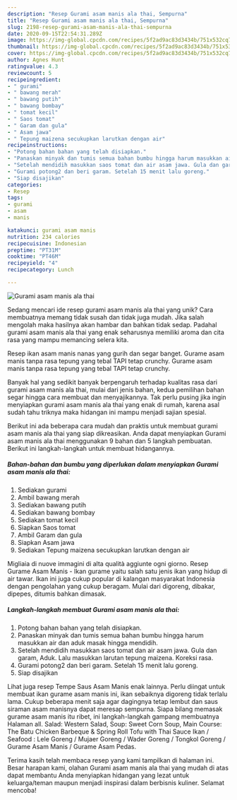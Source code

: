 ```yaml
---
description: "Resep Gurami asam manis ala thai, Sempurna"
title: "Resep Gurami asam manis ala thai, Sempurna"
slug: 2198-resep-gurami-asam-manis-ala-thai-sempurna
date: 2020-09-15T22:54:31.289Z
image: https://img-global.cpcdn.com/recipes/5f2ad9ac83d3434b/751x532cq70/gurami-asam-manis-ala-thai-foto-resep-utama.jpg
thumbnail: https://img-global.cpcdn.com/recipes/5f2ad9ac83d3434b/751x532cq70/gurami-asam-manis-ala-thai-foto-resep-utama.jpg
cover: https://img-global.cpcdn.com/recipes/5f2ad9ac83d3434b/751x532cq70/gurami-asam-manis-ala-thai-foto-resep-utama.jpg
author: Agnes Hunt
ratingvalue: 4.3
reviewcount: 5
recipeingredient:
- " gurami"
- " bawang merah"
- " bawang putih"
- " bawang bombay"
- " tomat kecil"
- " Saos tomat"
- " Garam dan gula"
- " Asam jawa"
- " Tepung maizena secukupkan larutkan dengan air"
recipeinstructions:
- "Potong bahan bahan yang telah disiapkan."
- "Panaskan minyak dan tumis semua bahan bumbu hingga harum masukkan air dan aduk masak hingga mendidih."
- "Setelah mendidih masukkan saos tomat dan air asam jawa. Gula dan garam, Aduk. Lalu masukkan larutan tepung maizena. Koreksi rasa."
- "Gurami potong2 dan beri garam. Setelah 15 menit lalu goreng."
- "Siap disajikan"
categories:
- Resep
tags:
- gurami
- asam
- manis

katakunci: gurami asam manis 
nutrition: 234 calories
recipecuisine: Indonesian
preptime: "PT31M"
cooktime: "PT46M"
recipeyield: "4"
recipecategory: Lunch

---
```



![Gurami asam manis ala thai](https://img-global.cpcdn.com/recipes/5f2ad9ac83d3434b/751x532cq70/gurami-asam-manis-ala-thai-foto-resep-utama.jpg)

Sedang mencari ide resep gurami asam manis ala thai yang unik? Cara membuatnya memang tidak susah dan tidak juga mudah. Jika salah mengolah maka hasilnya akan hambar dan bahkan tidak sedap. Padahal gurami asam manis ala thai yang enak seharusnya memiliki aroma dan cita rasa yang mampu memancing selera kita.

Resep ikan asam manis nanas yang gurih dan segar banget. Gurame asam manis tanpa rasa tepung yang tebal TAPI tetap crunchy. Gurame asam manis tanpa rasa tepung yang tebal TAPI tetap crunchy.

Banyak hal yang sedikit banyak berpengaruh terhadap kualitas rasa dari gurami asam manis ala thai, mulai dari jenis bahan, kedua pemilihan bahan segar hingga cara membuat dan menyajikannya. Tak perlu pusing jika ingin menyiapkan gurami asam manis ala thai yang enak di rumah, karena asal sudah tahu triknya maka hidangan ini mampu menjadi sajian spesial.


Berikut ini ada beberapa cara mudah dan praktis untuk membuat gurami asam manis ala thai yang siap dikreasikan. Anda dapat menyiapkan Gurami asam manis ala thai menggunakan 9 bahan dan 5 langkah pembuatan. Berikut ini langkah-langkah untuk membuat hidangannya.

<!--inarticleads1-->

##### Bahan-bahan dan bumbu yang diperlukan dalam menyiapkan Gurami asam manis ala thai:

1. Sediakan  gurami
1. Ambil  bawang merah
1. Sediakan  bawang putih
1. Sediakan  bawang bombay
1. Sediakan  tomat kecil
1. Siapkan  Saos tomat
1. Ambil  Garam dan gula
1. Siapkan  Asam jawa
1. Sediakan  Tepung maizena secukupkan larutkan dengan air


Migliaia di nuove immagini di alta qualità aggiunte ogni giorno. Resep Gurame Asam Manis - Ikan gurame yaitu salah satu jenis ikan yang hidup di air tawar. Ikan ini juga cukup popular di kalangan masyarakat Indonesia dengan pengolahan yang cukup beragam. Mulai dari digoreng, dibakar, dipepes, ditumis bahkan dimasak. 

<!--inarticleads2-->

##### Langkah-langkah membuat Gurami asam manis ala thai:

1. Potong bahan bahan yang telah disiapkan.
1. Panaskan minyak dan tumis semua bahan bumbu hingga harum masukkan air dan aduk masak hingga mendidih.
1. Setelah mendidih masukkan saos tomat dan air asam jawa. Gula dan garam, Aduk. Lalu masukkan larutan tepung maizena. Koreksi rasa.
1. Gurami potong2 dan beri garam. Setelah 15 menit lalu goreng.
1. Siap disajikan


Lihat juga resep Tempe Saus Asam Manis enak lainnya. Perlu diingat untuk membuat ikan gurame asam manis ini, ikan sebaiknya digoreng tidak terlalu lama. Cukup beberapa menit saja agar dagingnya tetap lembut dan saus siraman asam manisnya dapat meresap sempurna. Siapa bilang memasak gurame asam manis itu ribet, ini langkah-langkah gampang membuatnya Halaman all. Salad: Western Salad, Soup: Sweet Corn Soup, Main Course: The Batu Chicken Barbeque &amp; Spring Roll Tofu with Thai Sauce Ikan / Seafood : Lele Goreng / Mujaer Goreng / Wader Goreng / Tongkol Goreng / Gurame Asam Manis / Gurame Asam Pedas. 

Terima kasih telah membaca resep yang kami tampilkan di halaman ini. Besar harapan kami, olahan Gurami asam manis ala thai yang mudah di atas dapat membantu Anda menyiapkan hidangan yang lezat untuk keluarga/teman maupun menjadi inspirasi dalam berbisnis kuliner. Selamat mencoba!

